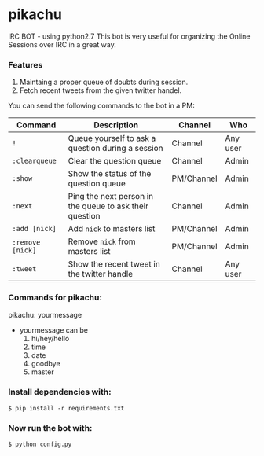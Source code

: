 # pikachu
IRC BOT - using python2.7
This bot is very useful for organizing the Online Sessions over IRC in a great way.

### Features
1. Maintaing a proper queue of doubts during session.
2. Fetch recent tweets from the given twitter handel.

You can send the following commands to the bot in a PM:

|Command|Description|Channel|Who|
|---|---|---|---|
|`!`|Queue yourself to ask a question during a session|Channel|Any user|
|`:clearqueue`|Clear the question queue|Channel|Admin|
|`:show`|Show the status of the question queue|PM/Channel|Admin|
|`:next`|Ping the next person in the queue to ask their question|Channel|Admin|
|`:add [nick]`|Add `nick` to masters list|PM/Channel|Admin|
|`:remove [nick]`|Remove `nick` from masters list|PM/Channel|Admin|
|`:tweet`|Show the recent tweet in the twitter handle|Channel|Any user|

### Commands for pikachu:

pikachu: yourmessage
  * yourmessage can be
    1. hi/hey/hello
    2. time 
    3. date
    4. goodbye
    5. master


### Install dependencies with:
`$ pip install -r requirements.txt`

### Now run the bot with:
`$ python config.py`
